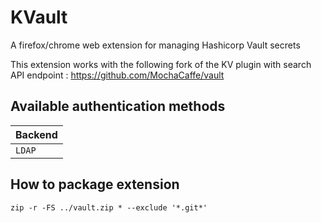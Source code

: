 # KVault
A firefox/chrome web extension for managing Hashicorp Vault secrets

This extension works with the following fork of the KV plugin with search API endpoint : https://github.com/MochaCaffe/vault

## Available authentication methods

| Backend |
|:--------|
| `LDAP`  | 

## How to package extension

```
zip -r -FS ../vault.zip * --exclude '*.git*'
```
